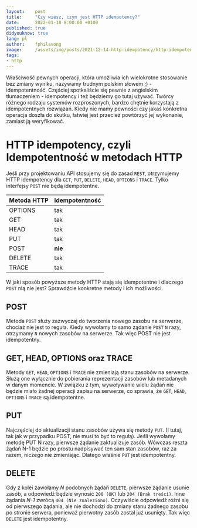 ```yaml
---
layout:    post
title:     "Czy wiesz, czym jest HTTP idempotency?"
date:      2022-01-18 8:00:00 +0100
published: true
didyouknow: true
lang: pl
author:    fphilavong
image:     /assets/img/posts/2021-12-14-http-idempotency/http-idempotency.jpg
tags:
- http
---
```


Właściwość pewnych operacji, która umożliwia ich wielokrotne stosowanie bez zmiany wyniku, nazywamy trudnym polskim słowem ;) - idempotentność. Częściej spotkaliście się pewnie z angielskim tłumaczeniem - idempotency i też będziemy go tutaj używać.
Twórcy różnego rodzaju systemów rozproszonych, bardzo chętnie korzystają z idempotentnych rozwiązań. Kiedy nie mamy pewności czy jakaś konkretna operacja doszła do skutku, łatwiej jest przecież powtórzyć jej wykonanie, zamiast ją weryfikować.

# HTTP idempotency, czyli Idempotentność w metodach HTTP
Jeśli przy projektowaniu API stosujemy się do zasad `REST`, otrzymujemy HTTP idempotency dla `GET`, `PUT`, `DELETE`, `HEAD`, `OPTIONS` i `TRACE`. Tylko interfejsy `POST` nie będą idempotentne.

|Metoda HTTP| Idempotentność |
|-----------|----------------|
|OPTIONS    | tak            |
|GET        | tak            |
|HEAD       | tak            |
|PUT        | tak            |
|POST       | **nie**        |
|DELETE     | tak            |
|TRACE      | tak            |

W jaki sposób powyższe metody HTTP stają się idempotentne i dlaczego `POST` nią nie jest? Sprawdźcie konkretne metody i ich możliwości.

## POST
Metoda `POST` służy zazwyczaj do tworzenia nowego zasobu na serwerze, chociaż nie jest to reguła. Kiedy wywołamy to samo żądanie `POST` `N` razy, otrzymamy `N` nowych zasobów na serwerze. Tak więc POST nie jest idempotentny.

## GET, HEAD, OPTIONS oraz TRACE
Metody `GET`, `HEAD`, `OPTIONS` i `TRACE` nie zmieniają stanu zasobów na serwerze. Służą one wyłącznie do pobierania reprezentacji zasobów lub metadanych w danym momencie. W związku z tym, wywoływanie wielu żądań nie będzie miało żadnej operacji zapisu na serwerze, co sprawia, że `GET`, `HEAD`, `OPTIONS` i `TRACE` są idempotentne.

## PUT
Najczęściej do aktualizacji stanu zasobów używa się metody `PUT`. (I tutaj, tak jak w przypadku POST, nie musi to być to regułą). Jeśli wywołamy metodę PUT N razy, pierwsze żądanie zaktualizuje zasób. Wówczas reszta żądań N-1 będzie po prostu nadpisywać ten sam stan zasobów, raz za razem, niczego nie zmieniając. Dlatego właśnie `PUT` jest idempotentny.

## DELETE
Gdy z kolei zawołamy *N* podobnych żądań `DELETE`, pierwsze żądanie usunie zasób, a odpowiedź będzie wynosić `200 (OK)` lub `204 (Brak treści)`. Inne żądania *N-1* zwrócą `404 (Nie znaleziono)`. Oczywiście odpowiedź różni się od pierwszego żądania, ale nie dochodzi do zmiany stanu żadnego zasobu po stronie serwera, ponieważ pierwotny zasób został już usunięty. Tak więc `DELETE` jest idempotentny.
